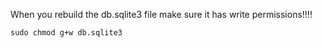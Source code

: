 When you rebuild the db.sqlite3 file make sure it has write permissions!!!!

```
sudo chmod g+w db.sqlite3
```
